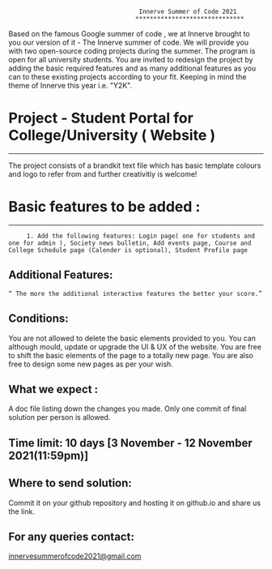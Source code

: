                                                     
						                Innerve Summer of Code 2021
						               ******************************
													
Based on the famous Google summer of code , we at Innerve  brought to you our version of it - The Innerve summer of code. We will 
provide you with two open-source coding projects during the summer. The program is open for all university students.
You are invited to redesign the project by adding the basic required features and as many additional features as you can to these
existing projects according to your fit. Keeping in mind the theme of Innerve this year i.e. "Y2K". 

# Project  - Student Portal for College/University ( Website )
--------------------------------
The project consists of a brandkit text file which has basic template colours and logo to refer from and further creativitiy is welcome! 

# Basic features to be added :
----------------------------
         1. Add the following features: Login page( one for students and one for admin ), Society news bulletin, Add events page, Course and College Schedule page (Calender is optional), Student Profile page
	 
Additional Features:
--------------------
	“ The more the additional interactive features the better your score.”
 
Conditions:
-----------
You are not allowed to delete the basic elements provided to you.
You can although mould, update or upgrade the UI & UX of the website.
You are free to shift the basic elements of the page to a totally new page.
You are also free to design some new pages as per your wish.

What we expect :
----------------
A doc file listing down the changes you made.
Only one commit of final solution per person is allowed.

Time limit: 10 days [3 November - 12 November 2021(11:59pm)]
-----------

Where to send solution:
-----------------------
Commit it on your github repository and hosting it on github.io and share us the link.

For any queries contact: 
------------------------
   innervesummerofcode2021@gmail.com

